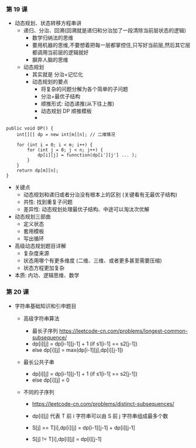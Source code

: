 ### 第 19 课
+ 动态规划、状态转移方程串讲
    + 递归、分治、回溯(回溯就是递归和分治加了一段清除当前层状态的逻辑)
        + 数学归纳法的思维
        + 要用机器的思维,不要想着把每一层都掌控住,只写好当前层,然后其它层都调用当前层的逻辑就好
        + 摒弃人脑的思维
    + 动态规划
        + 其实就是 分治+记忆化
        + 动态规划的要点
            + 将复杂的问题分解为各个简单的子问题
            + 分治+最优子结构
            + 顺推形式: 动态递推(从下往上推)
            + 动态规划 DP 顺推模板
            + 
```
public void DP() {
    int[][] dp = new int[m][n]; // 二维情况
    
    for (int i = 0; i < m; i++) {
        for (int j = 0; j < n; j++) {
            dp[i][j] = funnction(dp[i'][j'] ... );
        }
    }
    return dp[m][n];
}
```

   + 关键点
        + 动态规划和递归或者分治没有根本上的区别 (关键看有无最优子结构)
        + 共性: 找到重复子问题
        + 差异性: 动态规划处理最优子结构、中途可以淘汰次优解
   + 动态规划三部曲
        + 定义状态 
        + 套用模板
        + 写出循环
   + 高级动态规划题目详解
        + 复杂度来源
        + 状态用哪个有更多维度 (二维、三维、或者更多甚至需要压缩)
        + 状态方程更加复杂
   + 本质: 内功、逻辑思维、数学


### 第 20 课
+ 字符串基础知识和引申题目
    + 高级字符串算法
        + 最长子序列
https://leetcode-cn.com/problems/longest-common-subsequence/
        + dp[i][j] = dp[i-1][j-1] + 1 (if s1[i-1] == s2[j-1])
        + else dp[i][j] = max(dp[i-1][j],dp[i][j-1])


   + 最长公共子串
        + dp[i][j] = dp[i-1][j-1] + 1 (if s1[i-1] == s2[j-1])
        + else dp[i][j] = 0


    + 不同的子序列
        + https://leetcode-cn.com/problems/distinct-subsequences/

        + dp[i][j] 代表 T 前 i 字符串可以由 S 前 j 字符串组成最多个数
        + S[j] == T[i],dp[i][j] = dp[i-1][j-1] +  dp[i][j-1]
        + S[j] != T[i],dp[i][j] = dp[i][j-1]